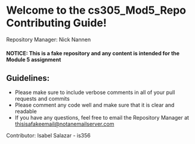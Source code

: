 # Welcome to the cs305_Mod5_Repo Contributing Guide!
Repository Manager: Nick Nannen

#### NOTICE: This is a fake repository and any content is intended for the Module 5 assignment

## Guidelines:
* Please make sure to include verbose comments in all of your pull requests and commits
* Please comment any code well and make sure that it is clear and readable
* If you have any questions, feel free to email the Repository Manager at thisisafakeemail@notanemailserver.com

Contributor: Isabel Salazar - is356
